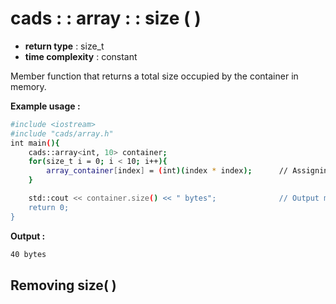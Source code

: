 # cads : : array : : size ( )

 - **return type** : size_t
 - **time complexity** : constant

Member function that returns a total size occupied by the container in memory.

**Example usage :**
```sh
#include <iostream>
#include "cads/array.h"
int main(){
	cads::array<int, 10> container;
	for(size_t i = 0; i < 10; i++){
		array_container[index] = (int)(index * index);		// Assigning value to container.
	}

	std::cout << container.size() << " bytes";				// Output might vary on systems with different architecture
	return 0;
}
```
**Output :**
```sh
40 bytes
```

## Removing size( )